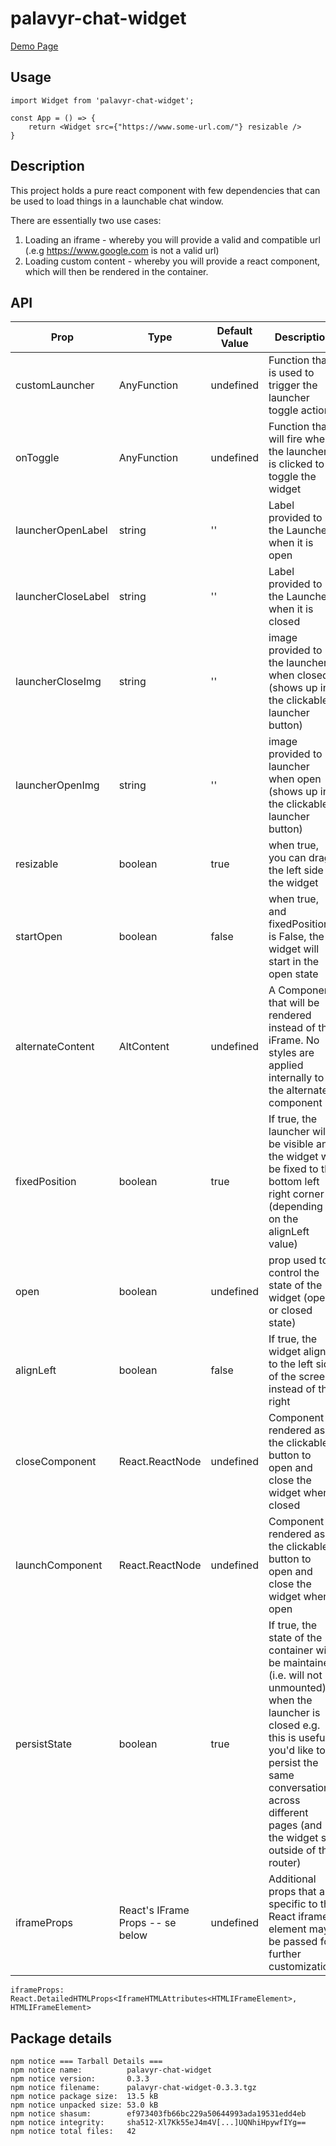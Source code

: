 # palavyr-chat-widget

[Demo Page](https://palavyr.github.io/palavyr-chat-widget/)

## Usage

    import Widget from 'palavyr-chat-widget';

    const App = () => {
        return <Widget src={"https://www.some-url.com/"} resizable />
    }

## Description

This project holds a pure react component with few dependencies that can be used to load things in a launchable chat window.

There are essentially two use cases:

1. Loading an iframe - whereby you will provide a valid and compatible url (.e.g https://www.google.com is not a valid url)
2. Loading custom content - whereby you will provide a react component, which will then be rendered in the container.

## API


| Prop               | Type                             | Default Value | Description                                                                                                                                                                                                                                           |
| ------------------ | -------------------------------- | ------------- | ----------------------------------------------------------------------------------------------------------------------------------------------------------------------------------------------------------------------------------------------------- |
| customLauncher     | AnyFunction                      | undefined     | Function that is used to trigger the launcher toggle action                                                                                                                                                                                           |
| onToggle           | AnyFunction                      | undefined     | Function that will fire when the launcher is clicked to toggle the widget                                                                                                                                                                             |
| launcherOpenLabel  | string                           | ''            | Label provided to the Launcher when it is open                                                                                                                                                                                                        |
| launcherCloseLabel | string                           | ''            | Label provided to the Launcher when it is closed                                                                                                                                                                                                      |
| launcherCloseImg   | string                           | ''            | image provided to the launcher when closed (shows up in the clickable launcher button)                                                                                                                                                                |
| launcherOpenImg    | string                           | ''            | image provided to launcher when open (shows up in the clickable launcher button)                                                                                                                                                                      |
| resizable          | boolean                          | true          | when true, you can drag the left side of the widget                                                                                                                                                                                                   |
| startOpen          | boolean                          | false         | when true, and fixedPosition is False, the widget will start in the open state                                                                                                                                                                        |
| alternateContent   | AltContent                       | undefined     | A Component that will be rendered instead of the iFrame. No styles are applied internally to the alternate component                                                                                                                                  |
| fixedPosition      | boolean                          | true          | If true, the launcher will be visible and the widget will be fixed to the bottom left right corner (depending on the alignLeft value)                                                                                                                 |
| open               | boolean                          | undefined     | prop used to control the state of the widget (open or closed state)                                                                                                                                                                                   |
| alignLeft          | boolean                          | false         | If true, the widget aligns to the left side of the screen instead of the right                                                                                                                                                                        |
| closeComponent     | React.ReactNode                  | undefined     | Component rendered as the clickable button to open and close the widget when closed                                                                                                                                                                   |
| launchComponent    | React.ReactNode                  | undefined     | Component rendered as the clickable button to open and close the widget when open                                                                                                                                                                     |
| persistState       | boolean                          | true          | If true, the state of the container will be maintained (i.e. will not be unmounted) when the launcher is closed e.g. this is useful if you'd like to persist the same conversation across different pages (and the widget sits outside of the router) |
| iframeProps        | React's IFrame Props -- se below | undefined     | Additional props that are specific to the React iframe element may be passed for further customization.                                                                                                                                               |

`iframeProps: React.DetailedHTMLProps<IframeHTMLAttributes<HTMLIFrameElement>, HTMLIFrameElement>`


## Package details

```
npm notice === Tarball Details ===
npm notice name:          palavyr-chat-widget
npm notice version:       0.3.3
npm notice filename:      palavyr-chat-widget-0.3.3.tgz
npm notice package size:  13.5 kB
npm notice unpacked size: 53.0 kB
npm notice shasum:        ef973403fb66bc229a50644993ada19531edd4eb
npm notice integrity:     sha512-Xl7Kk55eJ4m4V[...]UQNhiHpywfIYg==
npm notice total files:   42
```